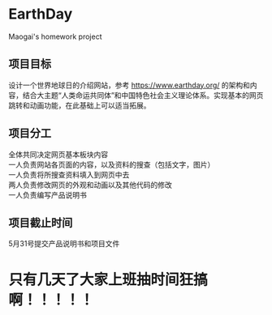 # EarthDay
Maogai's homework project

## 项目目标
设计一个世界地球日的介绍网站，参考 https://www.earthday.org/ 的架构和内容，结合大主题“人类命运共同体”和中国特色社会主义理论体系。实现基本的网页跳转和动画功能，在此基础上可以适当拓展。

## 项目分工
全体共同决定网页基本板块内容  
一人负责网站各页面的内容，以及资料的搜查（包括文字，图片）  
一人负责将所搜查资料填入到网页中去  
两人负责修改网页的外观和动画以及其他代码的修改  
一人负责编写产品说明书  

## 项目截止时间
5月31号提交产品说明书和项目文件

# 只有几天了大家上班抽时间狂搞啊！！！！！
